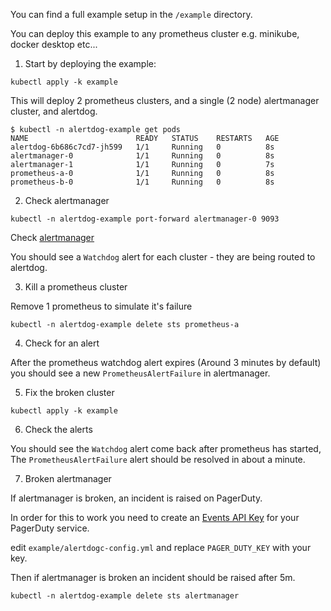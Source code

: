 You can find a full example setup in the `/example` directory.

You can deploy this example to any prometheus cluster e.g. minikube, docker desktop etc...

1. Start by deploying the example:

```
kubectl apply -k example
```

This will deploy 2 prometheus clusters, and a single (2 node) alertmanager cluster, and alertdog.

```
$ kubectl -n alertdog-example get pods
NAME                        READY   STATUS    RESTARTS   AGE
alertdog-6b686c7cd7-jh599   1/1     Running   0          8s
alertmanager-0              1/1     Running   0          8s
alertmanager-1              1/1     Running   0          7s
prometheus-a-0              1/1     Running   0          8s
prometheus-b-0              1/1     Running   0          8s
```

2. Check alertmanager

```
kubectl -n alertdog-example port-forward alertmanager-0 9093
```

Check [alertmanager](http://localhost:9093)

You should see a `Watchdog` alert for each cluster - they are being routed to
alertdog.

3. Kill a prometheus cluster

Remove 1 prometheus to simulate it's failure

```
kubectl -n alertdog-example delete sts prometheus-a
```

4. Check for an alert

After the prometheus watchdog alert expires (Around 3 minutes by default) you
should see a new `PrometheusAlertFailure` in alertmanager.

5. Fix the broken cluster

```
kubectl apply -k example
```

6. Check the alerts

You should see the `Watchdog` alert come back after prometheus has started,
The `PrometheusAlertFailure` alert should be resolved in about a minute.

7. Broken alertmanager

If alertmanager is broken, an incident is raised on PagerDuty.

In order for this to work you need to create an [Events API Key](https://support.pagerduty.com/docs/generating-api-keys#events-api-keys) for your PagerDuty service.

edit `example/alertdogc-config.yml` and replace `PAGER_DUTY_KEY` with your key.

Then if alertmanager is broken an incident should be raised after 5m.

```
kubectl -n alertdog-example delete sts alertmanager
```
